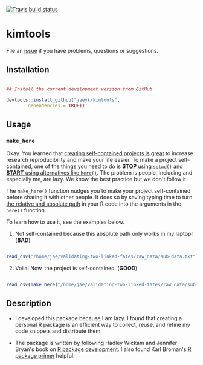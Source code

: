 [![Travis build status](https://travis-ci.com/jaeyk/kimtools.svg?branch=master)](https://travis-ci.com/jaeyk/kimtools)

# kimtools

File an [issue](https://github.com/jaeyk/kimtools/issues) if you have problems, questions or suggestions.

## Installation

```r

## Install the current development version from GitHub

devtools::install_github("jaeyk/kimtools",
        dependencies = TRUE))
```

## Usage

### `make_here`

Okay. You learned that [creating self-contained projects is great](https://swcarpentry.github.io/r-novice-gapminder/02-project-intro/) to increase research reproducibility and make your life easier. To make a project self-contained, one of the things you need to do is [**STOP** using `setwd()` and **START** using alternatives like `here()`](https://github.com/jennybc/here_here). The problem is people, including and especially me, are lazy. We know the best practice but we don't follow it.

The `make_here()` function nudges you to make your project self-contained before sharing it with other people. It does so by saving typing time to turn [the relative and absolute path](https://r4ds.had.co.nz/workflow-projects.html) in your R code into the arguments in the `here()` function.

To learn how to use it, see the examples below.

1. Not self-contained because this absolute path only works in my laptop! (**BAD**)

```r

read_csv("/home/jae/validating-two-linked-fates/raw_data/sub-data.txt")
```

2. Voila! Now, the project is self-contained. (**GOOD**)

```r

read_csv(make_here("/home/jae/validating-two-linked-fates/raw_data/sub-data.txt"))
```

## Description

- I developed this package because I am lazy. I found that creating a personal R package is an efficient way to collect, reuse, and refine my code snippets and distribute them.

- The package is written by following Hadley Wickam and Jennifer Bryan's book on [R package development](http://r-pkgs.had.co.nz/). I also found Karl Broman's [R package primer](https://kbroman.org/pkg_primer/) helpful.
